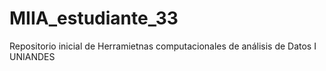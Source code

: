 # MIIA_estudiante_33
Repositorio inicial de Herramietnas computacionales de análisis de Datos I UNIANDES
